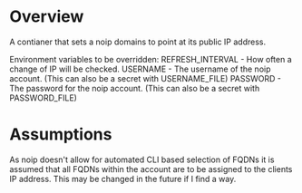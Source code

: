 # Overview
A contianer that sets a noip domains to point at its public IP address.

Environment variables to be overridden:
REFRESH_INTERVAL - How often a change of IP will be checked.
USERNAME - The username of the noip account. (This can also be a secret with USERNAME_FILE)
PASSWORD - The password for the noip account. (This can also be a secret with PASSWORD_FILE)

# Assumptions
As noip doesn't allow for automated CLI based selection of FQDNs it is assumed that all FQDNs within the account are to be assigned to the clients IP address. This may be changed in the future if I find a way.
